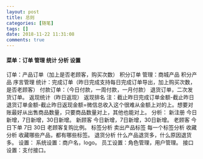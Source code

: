 ```yaml
---
layout: post
title: 总则
categories: [随笔]
tags: []
date: 2018-11-22 11:31:08
comments: true
---
```


#### 菜单：订单  管理  统计  分析  设置

订单：产品订单（加上是否老顾客，购买次数）  积分订单
管理：商城产品  积分产品 序言管理
统计：完成订单（昨日完成支持每日完成订单导出，加上购买次数，是否老顾客） 付款订单：（今日付款，一周付款，一月付款）
退货订单，二次发货订单。
返现统计（昨日返现） 返现排名  注：截止昨日完成订单金额-截止昨日退货订单金额-截止昨日返现金额=微信总收入这个很难从金额上对的上。想要对账最好从出售商品数量，只要商品数量对上，其他也能对上。
分析：
新注册 今日新增，7日新增，30日新增。
新顾客 今日新增，7日新增，30日新增。
老顾客 今日下单 7日 30日  老顾客复购比例。
标签分析 卖出产品标签 每一个标签分析 
收藏分析 收藏哪些产品，都有哪些标签。
退货分析 什么产品退货多，什么原因退货多。
设置： 
系统设置：商户名，logo。
员工设置：角色管理，用户管理。
接口设置：支付接口。


